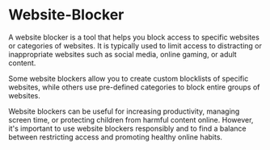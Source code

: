 # Website-Blocker
A website blocker is a tool that helps you block access to specific websites or categories of websites. It is typically used to limit access to distracting or inappropriate websites such as social media, online gaming, or adult content.

Some website blockers allow you to create custom blocklists of specific websites, while others use pre-defined categories to block entire groups of websites.

Website blockers can be useful for increasing productivity, managing screen time, or protecting children from harmful content online. However, it's important to use website blockers responsibly and to find a balance between restricting access and promoting healthy online habits.
